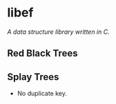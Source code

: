 # libef

*A data structure library written in C.*

## Red Black Trees

## Splay Trees
- No duplicate key.
